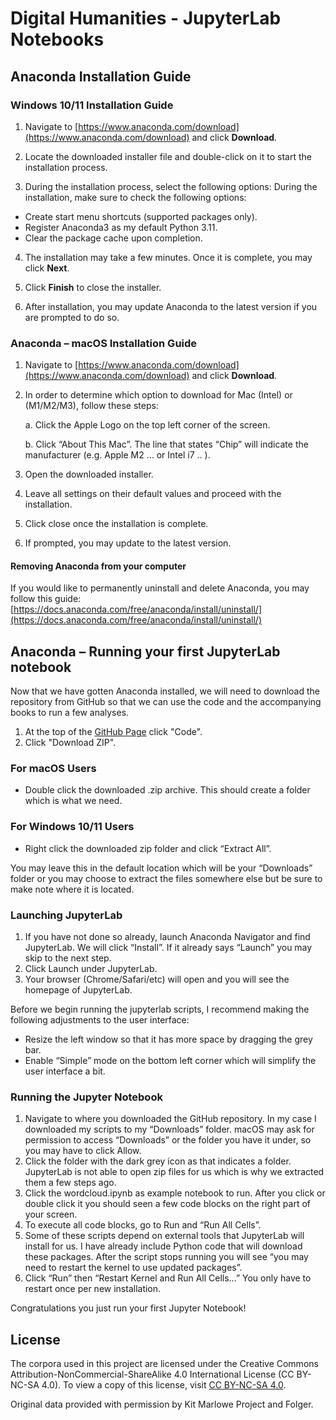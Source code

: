 # Digital Humanities - JupyterLab Notebooks

## Anaconda Installation Guide
### Windows 10/11 Installation Guide

1. Navigate to [https://www.anaconda.com/download](https://www.anaconda.com/download) and click **Download**.

2. Locate the downloaded installer file and double-click on it to start the installation process.

3. During the installation process, select the following options:
During the installation, make sure to check the following options:

- Create start menu shortcuts (supported packages only).
- Register Anaconda3 as my default Python 3.11.
- Clear the package cache upon completion.

4. The installation may take a few minutes. Once it is complete, you may click **Next**.

5. Click **Finish** to close the installer.

6. After installation, you may update Anaconda to the latest version if you are prompted to do so.

### Anaconda – macOS Installation Guide

1. Navigate to [https://www.anaconda.com/download](https://www.anaconda.com/download) and click **Download**.

2. In order to determine which option to download for Mac (Intel) or (M1/M2/M3), follow these steps:

    a. Click the Apple Logo on the top left corner of the screen.
    
    b. Click “About This Mac”. The line that states “Chip” will indicate the manufacturer (e.g. Apple M2 … or Intel i7 .. ).

3. Open the downloaded installer.

4. Leave all settings on their default values and proceed with the installation.

5. Click close once the installation is complete.

6. If prompted, you may update to the latest version.

#### Removing Anaconda from your computer
If you would like to permanently uninstall and delete Anaconda, you may follow this guide: [https://docs.anaconda.com/free/anaconda/install/uninstall/](https://docs.anaconda.com/free/anaconda/install/uninstall/)

## Anaconda – Running your first JupyterLab notebook

Now that we have gotten Anaconda installed, we will need to download the repository from GitHub so that we can use the code and the accompanying books to run a few analyses.

1. At the top of the [GitHub Page](https://github.com/alex-krtt/kitmarlowe-jupyter/tree/main) click "Code".
2. Click "Download ZIP".

### For macOS Users

- Double click the downloaded .zip archive. This should create a folder which is what we need.

### For Windows 10/11 Users

- Right click the downloaded zip folder and click “Extract All”.

You may leave this in the default location which will be your “Downloads” folder or you may choose to extract the files somewhere else but be sure to make note where it is located.

### Launching JupyterLab

1. If you have not done so already, launch Anaconda Navigator and find JupyterLab. We will click “Install”. If it already says “Launch” you may skip to the next step.
2. Click Launch under JupyterLab.
3. Your browser (Chrome/Safari/etc) will open and you will see the homepage of JupyterLab.

Before we begin running the jupyterlab scripts, I recommend making the following adjustments to the user interface:
- Resize the left window so that it has more space by dragging the grey bar.
- Enable “Simple” mode on the bottom left corner which will simplify the user interface a bit.

### Running the Jupyter Notebook

1. Navigate to where you downloaded the GitHub repository. In my case I downloaded my scripts to my “Downloads” folder. macOS may ask for permission to access “Downloads” or the folder you have it under, so you may have to click Allow.
2. Click the folder with the dark grey icon as that indicates a folder. JupyterLab is not able to open zip files for us which is why we extracted them a few steps ago.
3. Click the wordcloud.ipynb as example notebook to run. After you click or double click it you should seen a few code blocks on the right part of your screen.
4. To execute all code blocks, go to Run and “Run All Cells”.
5. Some of these scripts depend on external tools that JupyterLab will install for us. I have already include Python code that will download these packages. After the script stops running you will see “you may need to restart the kernel to use updated packages”.
6. Click “Run” then “Restart Kernel and Run All Cells…” You only have to restart once per new installation.

Congratulations you just run your first Jupyter Notebook!

## License
The corpora used in this project are licensed under the Creative Commons Attribution-NonCommercial-ShareAlike 4.0 International License (CC BY-NC-SA 4.0). To view a copy of this license, visit [CC BY-NC-SA 4.0](http://creativecommons.org/licenses/by-nc-sa/4.0/).

Original data provided with permission by Kit Marlowe Project and Folger.